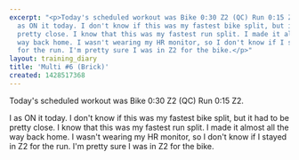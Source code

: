 ```yaml
---
excerpt: "<p>Today's scheduled workout was Bike 0:30 Z2 (QC) Run 0:15 Z2.</p><p>I
  as ON it today. I don't know if this was my fastest bike split, but it had to be
  pretty close. I know that this was my fastest run split. I made it almost all the
  way back home. I wasn't wearing my HR monitor, so I don't know if I stayed in Z2
  for the run. I'm pretty sure I was in Z2 for the bike.</p>"
layout: training_diary
title: 'Multi #6 (Brick)'
created: 1428517368
---
```

<p>Today's scheduled workout was Bike 0:30 Z2 (QC) Run 0:15 Z2.</p><p>I as ON it today. I don't know if this was my fastest bike split, but it had to be pretty close. I know that this was my fastest run split. I made it almost all the way back home. I wasn't wearing my HR monitor, so I don't know if I stayed in Z2 for the run. I'm pretty sure I was in Z2 for the bike.</p>
